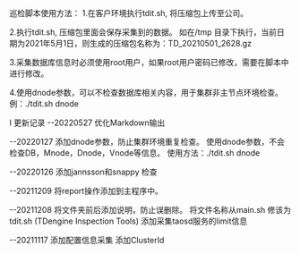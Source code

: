 巡检脚本使用方法：
1.在客户环境执行tdit.sh, 将压缩包上传至公司。

2.执行tdit.sh, 压缩包里面会保存采集到的数据。
如在/tmp 目录下执行，当前日期为2021年5月1日，则生成的压缩包名称为：TD_20210501_2628.gz

3.采集数据库信息时必须使用root用户，如果root用户密码已修改，需要在脚本中进行修改。

4.使用dnode参数，可以不检查数据库相关内容，用于集群非主节点环境检查。例：./tdit.sh dnode

I 更新记录
--20220527
优化Markdown输出

--20220127
添加dnode参数，防止集群环境重复检查。 
使用dnode参数，不会检查DB，Mnode，Dnode，Vnode等信息。
使用方法：./tdit.sh dnode  

--20220126
添加jannsson和snappy 检查

--20211209
将report操作添加到主程序中。

--20211208
将文件夹前后添加说明，防止误删除。
将文件名称从main.sh 修该为tdit.sh (TDengine Inspection Tools)
添加采集taosd服务的limit信息

--20211117
添加配置信息采集
添加ClusterId


